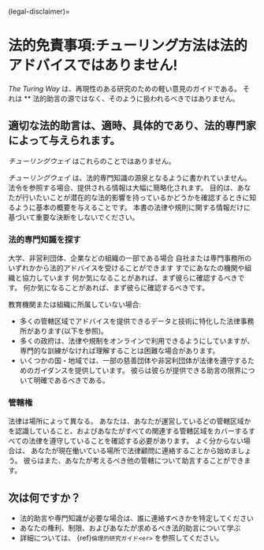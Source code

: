 (legal-disclaimer)=
# 法的免責事項:チューリング方法は法的アドバイスではありません!

_The Turing Way_ は、再現性のある研究のための軽い意見のガイドである。 それは ** 法的助言の源ではなく、そのように扱われるべきではありません。

## 適切な法的助言は、適時、具体的であり、法的専門家によって与えられます。

_チューリングウェイ_ はこれらのことではありません。

_チューリングウェイ_ は、法的専門知識の源泉となるように書かれていません。 法令を参照する場合、提供される情報は大幅に簡略化されます。 目的は、あなたが行いたいことが潜在的な法的影響を持っているかどうかを確認するときに知るように基本の概要を与えることです。 本書の法律や規則に関する情報だけに基づいて重要な決断をしないでください。

### 法的専門知識を探す

大学、非営利団体、企業などの組織の一部である場合 自社または専門事務所のいずれかから法的アドバイスを受けることができます すでにあなたの機関や組織と協力しています 何か気になることがあれば、まず彼らに確認するべきです。 何か気になることがあれば、まず彼らに確認するべきです。

教育機関または組織に所属していない場合:
- 多くの管轄区域でアドバイスを提供できるデータと技術に特化した法律事務所があります(以下を参照)。
- 多くの政府は、法律や規制をオンラインで利用できるようにしていますが、専門的な訓練がなければ理解することは困難な場合があります。
- いくつかの国・地域では、一部の慈善団体や非営利団体が法律を遵守するためのガイダンスを提供しています。 彼らは彼らが提供できる助言の限界について明確であるべきである。

### 管轄権

法律は場所によって異なる。 あなたは、あなたが運営しているどの管轄区域かを認識していること、およびあなたがすべての関連する管轄区域をカバーするすべての法律を遵守していることを確認する必要があります。 よく分からない場合は、 あなたが現在働いている場所で法律顧問に連絡することから始めましょう。 彼らはまた、あなたが考えるべき他の管轄について助言することができます。

## 次は何ですか？

- 法的助言や専門知識が必要な場合は、誰に連絡すべきかを特定してください
- あなたの権利、制限、およびあなたが求めるべき法的助言について学ぶ
- 詳細については、 {ref}`倫理的研究ガイド<er>` を参照してください。
